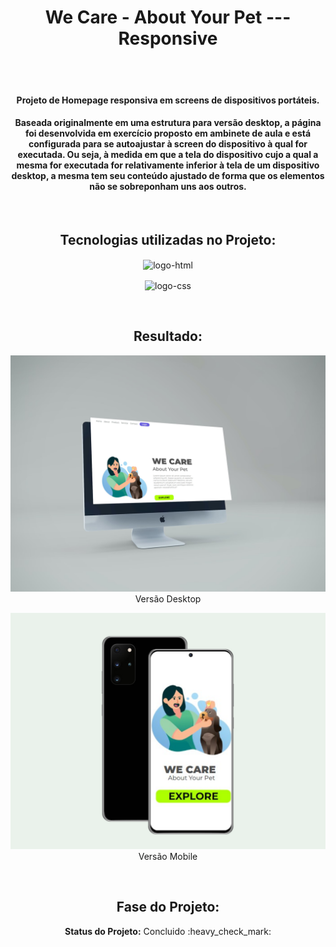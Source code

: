 

<h1 align="center"> We Care - About Your Pet --- Responsive </h1>

<br/>
<br/>

<h4 align="center">Projeto de Homepage  responsiva em screens de dispositivos portáteis.</h4>
<h4 align="center">Baseada originalmente em uma estrutura para versão desktop, a página foi desenvolvida em exercício proposto em ambinete de aula e 
está configurada para se autoajustar à screen do dispositivo à qual for executada. Ou seja, à medida em que a tela do dispositivo cujo a qual a mesma for executada
for relativamente inferior à tela de um dispositivo desktop, a mesma tem seu conteúdo ajustado de forma que os elementos não se sobreponham uns aos outros. </h4>

<br/>

<h2 align="center">Tecnologias utilizadas no Projeto:</h2>

 <p align="center"><img align="center" src="https://img.shields.io/badge/HTML5-E34F26?style=for-the-badge&logo=html5&logoColor=white" width= 100px alt="logo-html"/></p>
 <p align="center"><img align="center" src="https://img.shields.io/badge/CSS3-1572B6?style=for-the-badge&logo=css3&logoColor=white" width= 100px alt="logo-css"/></p>
 
 <br/>
 
<h2 align="center">Resultado:</h2>
<p align="center"><label><img src="./assets/desktop.png" alt="imagem-da-homepage-versao-dektop-desenvolvida" width= 800px/><br/>Versão Desktop</label></p>
<p align="center"><label><img src="./assets/mobile.png" alt="imagem-da-homepage-versao-dektop-desenvolvida" width= 800px/><br/>Versão Mobile</label></p>


<br/>

<h2 align="center">Fase do Projeto:</h2>
<p align="center"> <b>Status do Projeto:</b> Concluido :heavy_check_mark:</p>
